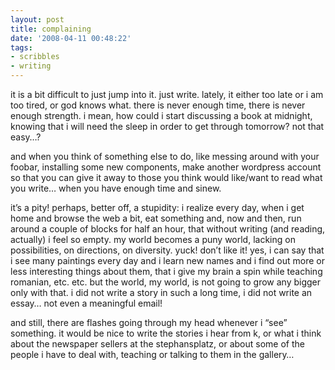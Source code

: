 ```yaml
---
layout: post
title: complaining
date: '2008-04-11 00:48:22'
tags:
- scribbles
- writing
---
```



it is a bit difficult to just jump into it. just write. lately, it either too late or i am too tired, or god knows what. there is never enough time, there is never enough strength. i mean, how could i start discussing a book at midnight, knowing that i will need the sleep in order to get through tomorrow? not that easy…?

and when you think of something else to do, like messing around with your foobar, installing some new components, make another wordpress account so that you can give it away to those you think would like/want to read what you write… when you have enough time and sinew.

it’s a pity! perhaps, better off, a stupidity: i realize every day, when i get home and browse the web a bit, eat something and, now and then, run around a couple of blocks for half an hour, that without writing (and reading, actually) i feel so empty. my world becomes a puny world, lacking on possibilities, on directions, on diversity. yuck! don’t like it! yes, i can say that i see many paintings every day and i learn new names and i find out more or less interesting things about them, that i give my brain a spin while teaching romanian, etc. etc. but the world, my world, is not going to grow any bigger only with that. i did not write a story in such a long time, i did not write an essay… not even a meaningful email!

and still, there are flashes going through my head whenever i “see” something. it would be nice to write the stories i hear from k, or what i think about the newspaper sellers at the stephansplatz, or about some of the people i have to deal with, teaching or talking to them in the gallery…


